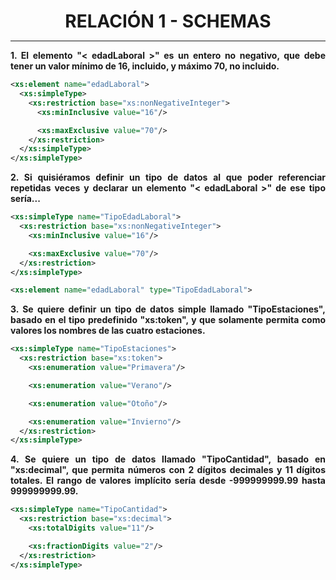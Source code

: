 <style>
  h1{
    text-align: center;
    font-weight: bold;
    border: none;
    margin-bottom: 0px;
  }

  p{
    text-align: justify;
  }
</style>

<h1>RELACIÓN 1 - SCHEMAS</h1>

<hr>

<p><b>1. El elemento "< edadLaboral >" es un entero no negativo, que debe tener un valor mínimo de 16, incluido, y máximo 70, no incluido.</b></p>

```xml
<xs:element name="edadLaboral">
  <xs:simpleType>
    <xs:restriction base="xs:nonNegativeInteger">
      <xs:minInclusive value="16"/>

      <xs:maxExclusive value="70"/>
    </xs:restriction>
  </xs:simpleType>
</xs:simpleType>
```

<p><b>2. Si quisiéramos definir un tipo de datos al que poder referenciar repetidas veces y declarar un elemento "< edadLaboral >" de ese tipo sería...</b></p>

```xml
<xs:simpleType name="TipoEdadLaboral">
  <xs:restriction base="xs:nonNegativeInteger">
    <xs:minInclusive value="16"/>

    <xs:maxExclusive value="70"/>
  </xs:restriction>
</xs:simpleType>

<xs:element name="edadLaboral" type="TipoEdadLaboral">
```

<p><b>3. Se quiere definir un tipo de datos simple llamado "TipoEstaciones", basado en el tipo predefinido "xs:token", y que solamente permita como valores los nombres de las cuatro estaciones.</b></p>

```xml
<xs:simpleType name="TipoEstaciones">
  <xs:restriction base="xs:token">
    <xs:enumeration value="Primavera"/>

    <xs:enumeration value="Verano"/>

    <xs:enumeration value="Otoño"/>

    <xs:enumeration value="Invierno"/>
  </xs:restriction>
</xs:simpleType>
```

<p><b>4. Se quiere un tipo de datos llamado "TipoCantidad", basado en "xs:decimal", que permita números con 2 dígitos decimales y 11 dígitos totales. El rango de valores implícito sería desde -999999999.99 hasta 999999999.99.</b></p>

```xml
<xs:simpleType name="TipoCantidad">
  <xs:restriction base="xs:decimal">
    <xs:totalDigits value="11"/>

    <xs:fractionDigits value="2"/>
  </xs:restriction>
</xs:simpleType>
```